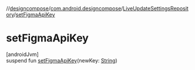 //[designcompose](../../../index.md)/[com.android.designcompose](../index.md)/[LiveUpdateSettingsRepository](index.md)/[setFigmaApiKey](set-figma-api-key.md)

# setFigmaApiKey

[androidJvm]\
suspend fun [setFigmaApiKey](set-figma-api-key.md)(newKey: [String](https://kotlinlang.org/api/latest/jvm/stdlib/kotlin/-string/index.html))
